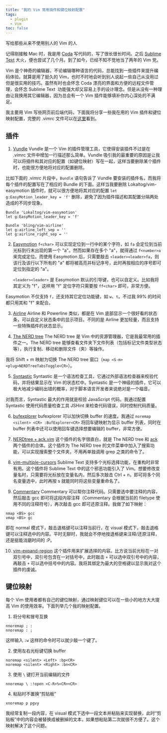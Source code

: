 ```yaml
---
title: "我的 Vim 常用插件和键位映射配置"
tags:
  - plugin
  - Vim
toc: false
---
```


写给那些从来不使用别人的 Vim 的人

记得刚接触 Mac 时，我是用 <a href="http://panic.com/coda/" target="_blank">Coda</a> 写代码的，写了很长很长时间。之后 <a href="http://www.sublimetext.com" target="_blank">Sublime Text</a> 大火，便也尝试了几个月。到了如今，已经不知不觉地当了两年的 Vim 党。

Vim 是个神奇的编辑器，不论编辑哪种语言的代码，总能找到一些插件来提升编码体验。就算是用了挺久的 Vim，也时不时地会听到别人说起一些自己从没用过但是很实用的技巧。虽然有时也会怀念 Coda 漂亮的界面和方便的远程文件管理，会怀念 Sublime Text  功能强大却又容易上手的设计理念。但是从没有一种理由让我换用其它编辑器，因为总会有一个 Vim 插件能够填补你内心深处的不满足。

我主要用 Vim 写些网页前后端代码，下面我将分享一些我在用的 Vim 插件和键位映射配置，完整的 .vimrc 文件可以在<a href="https://github.com/luin/dotfiles/blob/master/vimrc" target="_blank">这里</a>看到。

<!-- more -->

## 插件

1. <a href="https://github.com/gmarik/vundle" target="_blank">Vundle</a>
Vundle 是一个 Vim 的插件管理工具，它使得安装插件不过是在 .vimrc 文件中增加一行描述那么简单。Vundle 吸引我的最重要的原因是让我可以将插件和其对应的配置（如键位映射）写在一起，这样当要删除某个插件时，也能很方便地将对应的配置删除。

比如下面的 .vimrc 片段中，`Bundle` 语句告诉了 Vundle 要安装的插件名，而我将每个插件的配置写在了相应的 Bundle 的下面。这样当我要删除 Lokaltog/vim-easymotion 插件时，就可以很方便地将其对应的配置 `let g:EasyMotion_leader_key = 'f'` 删除，避免了因为插件描述和其配置分隔两处造成的不同步现象。

```vim
Bundle 'Lokaltog/vim-easymotion'
let g:EasyMotion_leader_key = 'f'

Bundle 'bling/vim-airline'
let g:airline_left_sep = ''
let g:airline_right_sep = ''
```

2. <a href="https://github.com/Lokaltog/vim-easymotion" target="_blank">Easymotion</a>
`f<char>` 可以实现定位到一行中的某个字符，如 `fa` 会定位到当前光标到行末出现的第一个 "a"。然而如果存在多个 "a"，就得通过 `f<number>a` 来完成定位。而使用 Easymotion 后，只需要敲击 `<leader><leader>fa`，则该行及该行以下所有的 "a" 都将被高亮并标记序号，此时再按相应的序号即可定位到指定的 "a"。

    `<leader><leader>` 是 Easymotion 默认的引导键，也可以自定义。比如我将其定义为 "f"，这样用 "f" 定位字符只需要按 `ff<char>` 即可，非常方便。

Easymotion 不仅支持 `f`，还支持其它定位功能键，如 `w`、`t`。不过我 99% 的时间都只用其和 "f" 来配合。

3. <a href="https://github.com/bling/vim-airline" target="_blank">Airline</a>
Airline 和 Powerline 类似，都是在 Vim 底部显示一个很好看的状态条，可以自定义状态条中的显示项目。不同的是 Airline 更加轻量，而且支持一些特殊插件的状态显示。

4. <a href="https://github.com/scrooloose/nerdtree" target="_blank">The NERD tree</a>
The NERD tree 是 Vim 中的资源管理器，它是我最常用的插件之一。The NERD tree 能够查看文件夹下文件列表（包括标记文件类型状态等），执行复制、移动和删除文件（夹）等操作。

我将 Shift + m 映射为切换 The NERD tree 窗口（`map <S-m> <plug>NERDTreeTabsToggle<CR>`）。

5. <a href="https://github.com/scrooloose/syntastic" target="_blank">Syntastic</a>
Syntastic 是一个语法检查工具，它通过外部语法检查器来校验代码，并将结果显示在 Vim 的状态栏中。Syntastic 是一个神级的插件，它可以极大地减少编码出错的概率，对于脚本语言开发者来说绝对是一个福音。

对我而言，Syntastic 最大的作用就是校验 JavaScript 代码。我通过配置 Syntastic 使用代码质量检查工具 JSHint 来检查代码错误，同时控制代码质量。

6. <a href="https://github.com/vim-scripts/bufexplorer.zip" target="_blank">bufexplorer</a>
bufexplorer 可以加快切换 buffer 的速度。我通过 `noremap <silent> <CR> :BufExplorer<CR>` 将回车键映射为显示 buffer 列表，同时在 buffer 列表中还可以使用回车键选择想要编辑的 buffer，非常方便。

7. <a href="https://github.com/vim-scripts/nerdtree-ack" target="_blank">NERDtree + ack.vim</a>
这个插件的名字很直白，就是 The NERD tree 和 <a href="https://github.com/mileszs/ack.vim" target="_blank">ack</a> 两个插件的合体。这个插件为 The NERD tree 的文件菜单中加入了搜索功能，可以实现搜索整个文件夹，不用再单独调用 grep 之类的命令了。

8. <a href="https://github.com/terryma/vim-multiple-cursors" target="_blank">vim-multiple-cursors</a>
Sublime Text 支持多个光标选择功能，在重构时非常有用。这个插件将 Sublime Text 中的这个邪恶功能引入了 Vim。想要修改变量名时，只需要将光标放在变量名内，然后多次敲击 Ctrl + n，即可将多个同名变量选中，此时再按 s 就能同时将这些变量重命名了。

9. <a href="https://github.com/tpope/vim-commentary" target="_blank">Commentary</a>
Commentary 可以帮你注释代码。只需要选中要注释的内容，然后敲击 gcc 即可将这段内容注释（Commentary 会根据当前的 filetype 使用不同的注释符号），再次敲击 gcc 即可还原注释。我做了如下映射：

```vim
nmap <BS> gcc
vmap <BS> gc
```

即在 normal 模式下，敲击退格键可以注释当前行，在 visual 模式下，敲击退格键可以注释选中的内容。平时无聊时，我就会不停地按退格键来注释/还原注释，还是挺能消磨时间的 :P。

10. <a href="https://github.com/terryma/vim-expand-region" target="_blank">vim-expand-region</a>
这个插件用来扩展选择的内容。比方说当前光标在一对双引号中，双引号包含在一对括号中，此时敲击 `+` 可以选中双引号中的内容，再敲击 `+` 可以选中括号中的内容。我将其绑定为最大的空格键以显示我对这个插件的虔诚。

## 键位映射
每个 Vim 使用者都有自己的键位映射，通过映射键位可以在一些小的地方大大提高 Vim 的使用效率。下面列举几个我的映射配置。

1. 将分号和冒号互换

```vim
nnoremap ; :
nnoremap : ;
```

这样输入 `:w` 这样的命令时可以就少敲一个键了。

2. 使用左右光标键切换 buffer

```vim
noremap <silent> <Left> :bp<CR>
noremap <silent> <Right> :bn<CR>
```

3. 使用 `\` 键打开当前编辑的文件

```vim
nnoremap \ :!open <C-R>%<CR><CR>
```

4. 粘贴时不置换“剪贴板”

```vim
xnoremap p pgvy
```

我经常复制一段内容，在 visual 模式下选中一段文本并粘贴来实现替换，此时“剪贴板”中的内容会被替换成被删掉的文本，如果想粘贴第二次就很不方便了。这个映射解决了这个问题。
